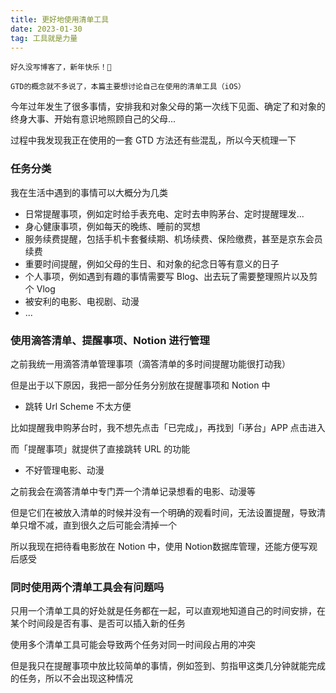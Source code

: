 ```yaml
---
title: 更好地使用清单工具
date: 2023-01-30
tag: 工具就是力量
---
```


```
好久没写博客了，新年快乐！🧨

GTD的概念就不多说了，本篇主要想讨论自己在使用的清单工具（iOS）
```

今年过年发生了很多事情，安排我和对象父母的第一次线下见面、确定了和对象的终身大事、开始有意识地照顾自己的父母...

过程中我发现我正在使用的一套 GTD 方法还有些混乱，所以今天梳理一下

### 任务分类

我在生活中遇到的事情可以大概分为几类

- 日常提醒事项，例如定时给手表充电、定时去申购茅台、定时提醒理发...
- 身心健康事项，例如每天的晚练、睡前的冥想
- 服务续费提醒，包括手机卡套餐续期、机场续费、保险缴费，甚至是京东会员续费
- 重要时间提醒，例如父母的生日、和对象的纪念日等有意义的日子
- 个人事项，例如遇到有趣的事情需要写 Blog、出去玩了需要整理照片以及剪个 Vlog
- 被安利的电影、电视剧、动漫
- ...

### 使用滴答清单、提醒事项、Notion 进行管理

之前我统一用滴答清单管理事项（滴答清单的多时间提醒功能很打动我）

但是出于以下原因，我把一部分任务分别放在提醒事项和 Notion 中

- 跳转 Url Scheme 不太方便

比如提醒我申购茅台时，我不想先点击「已完成」，再找到「i茅台」APP 点击进入

而「提醒事项」就提供了直接跳转 URL 的功能

- 不好管理电影、动漫

之前我会在滴答清单中专门弄一个清单记录想看的电影、动漫等

但是它们在被放入清单的时候并没有一个明确的观看时间，无法设置提醒，导致清单只增不减，直到很久之后可能会清掉一个

所以我现在把待看电影放在 Notion 中，使用 Notion数据库管理，还能方便写观后感受

### 同时使用两个清单工具会有问题吗

只用一个清单工具的好处就是任务都在一起，可以直观地知道自己的时间安排，在某个时间段是否有事、是否可以插入新的任务

使用多个清单工具可能会导致两个任务对同一时间段占用的冲突

但是我只在提醒事项中放比较简单的事情，例如签到、剪指甲这类几分钟就能完成的任务，所以不会出现这种情况
